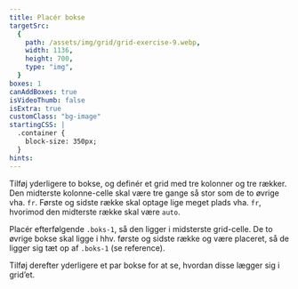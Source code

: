 ```yaml
---
title: Placér bokse
targetSrc:
  {
    path: /assets/img/grid/grid-exercise-9.webp,
    width: 1136,
    height: 700,
    type: "img",
  }
boxes: 1
canAddBoxes: true
isVideoThumb: false
isExtra: true
customClass: "bg-image"
startingCSS: |
  .container {
    block-size: 350px;
  }
hints:
---
```


Tilføj yderligere to bokse, og definér et grid med tre kolonner og tre rækker. Den midterste kolonne-celle skal være tre gange så stor som de to øvrige vha. <code data-type="value">fr</code>. Første og sidste række skal optage lige meget plads vha. <code data-type="value">fr</code>, hvorimod den midterste række skal være <code data-type="value">auto</code>.

Placér efterfølgende <code class="token selector">.boks-1</code>, så den ligger i midsterste grid-celle. De to øvrige bokse skal ligge i hhv. første og sidste række og være placeret, så de ligger sig tæt op af <code class="token selector">.boks-1</code> (se reference).

Tilføj derefter yderligere et par bokse for at se, hvordan disse lægger sig i grid’et.
